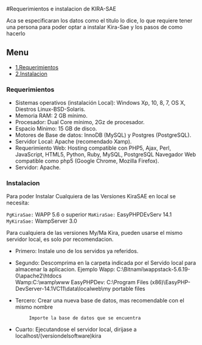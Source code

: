 #Requerimientos e instalacion de KIRA-SAE

Aca se especificaran los datos como el titulo lo dice, lo que requiere tener una persona para poder optar a instalar Kira-Sae y los pasos
de como hacerlo

## Menu
- [1.Requerimientos](#Requerimientos)
- [2.Instalacion](#Instalacion)

### <a name="Requerimientos"></a>Requerimientos

* Sistemas operativos (instalación Local): Windows Xp, 10, 8, 7, OS X, Diestros Linux-BSD-Solaris.
* Memoria RAM: 2 GB mínimo.
* Procesador: Dual Core mínimo, 2Gz de procesador.
* Espacio Mínimo: 15 GB de disco.
* Motores de Base de datos: InnoDB (MySQL) y Postgres (PostgreSQL).
* Servidor Local: Apache (recomendado Xamp).
* Requerimiento Web: Hosting compatible con PHP5, Ajax, Perl, JavaScript, HTML5, Python, Ruby, MySQL, PostgreSQL Navegador Web compatible como php5 (Google Chrome, Mozilla Firefox).
* Servidor: Apache.

### <a name="Instalacion"></a>Instalacion


Para poder Instalar Cualquiera de las Versiones KiraSAE en local se necesita:

`PgKiraSae:` WAPP 5.6 o superior
`MaKiraSae:` EasyPHPDEvServ 14.1
`MyKiraSae:` WampServer 3.0



Para cualquiera de las versiones My/Ma Kira, pueden usarse el mismo servidor local, es solo por recomendacion.
 
 * Primero:
			Instale uno de los servidos ya referidos.
 * Segundo:
			Descomprima en la carpeta indicada por el Servido local para almacenar la aplicacion.
			Ejemplo
			Wapp: C:\Bitnami\wappstack-5.6.19-0\apache2\htdocs\
			Wamp:C:\wamp\www
			EasyPHPDev: C:\Program Files (x86)\EasyPHP-DevServer-14.1VC11\data\localweb\my portable files
 * Tercero: 
			Crear una nueva base de datos, mas recomendable con el mismo nombre
 
			Importe la base de datos que se encuentra
			
 * Cuarto:	Ejecutandose el servidor local, dirijase a localhost/(versiondelsoftware)kira
			
			





